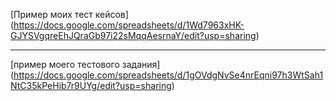﻿[Пример моих тест кейсов] (https://docs.google.com/spreadsheets/d/1Wd7963xHK-GJYSVgqreEhJQraGb97i22sMqqAesrnaY/edit?usp=sharing)

---

[пример моего тестового задания] (https://docs.google.com/spreadsheets/d/1gOVdgNvSe4nrEqni97h3WtSah1NtC35kPeHib7r9UYg/edit?usp=sharing)